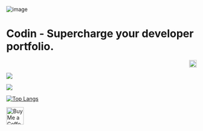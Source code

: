 ![image](https://github.com/Khosraw/Khosraw/assets/53713571/a44a72e5-9031-4d95-8bce-9c078327ac74)
# Codin - Supercharge your developer portfolio.

<p align="right"> <img src="https://komarev.com/ghpvc/?username=khosraw&label=Profile%20views&color=0e75b6&style=flat" alt="khosraw" style="height: 20px; width: auto;"/> </p>

<a href=""> <img align="center" src="https://github-readme-stats-d.vercel.app/api?username=Khosraw&count_private=false&theme=github_dark&hide_border=true"/> </a>

![](https://github-readme-streak-stats.herokuapp.com/?user=Khosraw&theme=github_dark&hide_border=true)<br/>

[![Top Langs](https://github-readme-stats-d.vercel.app/api/top-langs/?username=Khosraw&&theme=github_dark&hide_border=true&layout=donut-vertical)](https://github.com/anuraghazra/github-readme-stats)

<a href='https://ko-fi.com/khosraw' target='_blank'><img height='35' style='border:0px;height:46px;' src='https://az743702.vo.msecnd.net/cdn/kofi3.png?v=0' border='0' alt='Buy Me a Coffee at ko-fi.com/khosraw' />
